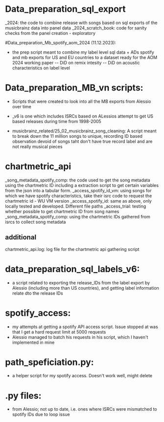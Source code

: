 
# Data_preparation_sql_export

_2024: the code to combine release with songs based on sql exports of the musicbrainz data into panel data
_2024_scratch_book: code for sanity checks from the panel creation - exploratory

#Data_preparation_Mb_spotify_aom_2024 (11.12.2023):

- the prep script meant to combine my label level sql data + ADs spotify and mb exports for US and EU countries to a dataset ready for the AOM 2024 working paper
-- DiD on remix intesity
-- DiD on acoustic characteristics on label level


# Data_preparation_MB_vn scripts:

- Scripts that were created to look into all the MB exports from Alessio over time
- _v6 is one which includes ISRCs based on ALessios attempt to get US based releases during time from 1998-2005 

- musicbrainz_related/25_02_musicbrainz_song_cleaning: A script meant to break down the 11 million songs to unique, recording ID based observation devoid of songs taht don't have true record label and are not really musical pieces

# chartmetric_api
_song_metadata_spotify_comp: the code used to get the song metadata using the chartmetric ID including a extraction script to get certain variables from the json into a tabular form. 
_access_spotify_id_vm: using songs for which we have spotify characteristics, take their isrc code to request the chartmetric id - WU VM version
_access_spotify_id: same as above, only locally tested and developed. Different file paths
_access_trial: testing whether possible to get chartmetric ID from song names
_song_metadata_spotify_comp: using the chartmetric IDs gathered from isrcs to collect song metadata

## additional

chartmetric_api.log: log file for the chartmetric api gathering script

# data_preparation_sql_labels_v6:
- a script related to exporting the release_IDs from the label export by Alessio (including more than US countries), and getting label information relate dto the release IDs

# spotify_access:

- my attempts at getting a spotify API access script. Issue stopped at was that I get a hard request limit at 5000 requests
- Alessio managed to batch his requests in his script, which I haven't implemented in mine 


# path_speficiation.py:
- a helper script for my spotify access. Doesn't work well, might delete

# .py files:
- from Alessio; not up to date, i.e. ones where ISRCs were mismatched to spotify IDs due to loop issue

